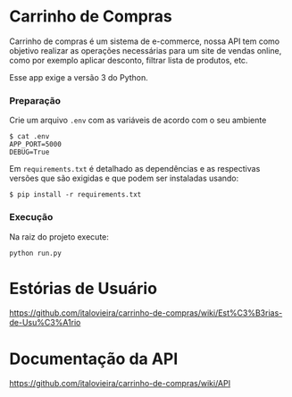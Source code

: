 # Carrinho de Compras

Carrinho de compras é um sistema de e-commerce, nossa API tem como objetivo realizar as operações necessárias para um site de vendas online, como por exemplo aplicar desconto, filtrar lista de produtos, etc.


Esse app exige a versão 3 do Python.

### Preparação

Crie um arquivo `.env` com as variáveis de acordo com o seu ambiente

```console
$ cat .env
APP_PORT=5000
DEBUG=True
```

Em `requirements.txt` é detalhado as dependências e as respectivas versões que são exigidas e que podem ser instaladas usando:

`$ pip install -r requirements.txt`

### Execução

Na raiz do projeto execute:

`python run.py`


# Estórias de Usuário

https://github.com/italovieira/carrinho-de-compras/wiki/Est%C3%B3rias-de-Usu%C3%A1rio


# Documentação da API

https://github.com/italovieira/carrinho-de-compras/wiki/API
